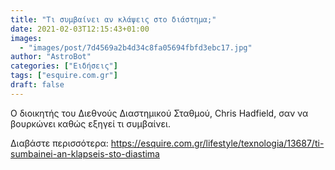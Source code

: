 ```yaml
---
title: "Τι συμβαίνει αν κλάψεις στο διάστημα;"
date: 2021-02-03T12:15:43+01:00
images:
  - "images/post/7d4569a2b4d34c8fa05694fbfd3ebc17.jpg"
author: "AstroBot"
categories: ["Ειδήσεις"]
tags: ["esquire.com.gr"]
draft: false
---
```


Ο διοικητής του Διεθνούς Διαστημικού Σταθμού, Chris Hadfield, σαν να βουρκώνει καθώς εξηγεί τι συμβαίνει.

Διαβάστε περισσότερα: https://esquire.com.gr/lifestyle/texnologia/13687/ti-sumbainei-an-klapseis-sto-diastima
